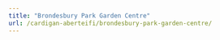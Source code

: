 ```yaml
---
title: "Brondesbury Park Garden Centre"
url: /cardigan-aberteifi/brondesbury-park-garden-centre/
---
```

